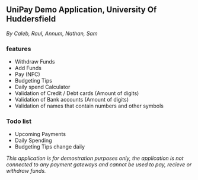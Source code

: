 ## UniPay Demo Application, University Of Huddersfield
*By Caleb, Raul, Annum, Nathan, Sam*

### features
- Withdraw Funds
- Add Funds
- Pay (NFC)
- Budgeting Tips
- Daily spend Calculator
- Validation of Credit / Debt cards (Amount of digits)
- Validation of Bank accounts (Amount of digits)
- Validation of names that contain numbers and other symbols

### Todo list
- Upcoming Payments
- Daily Spending
- Budgeting Tips change daily

*This application is for demostration purposes only, the application is not connected to any payment gateways and cannot be used to pay, recieve or withdraw funds.*
